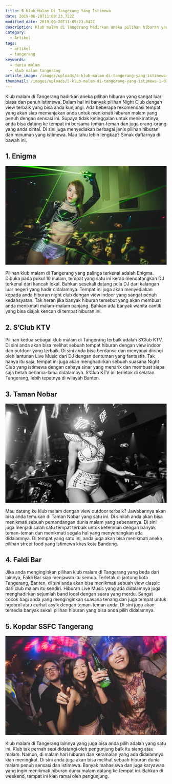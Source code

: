 ```yaml
---
title: 5 Klub Malam Di Tangerang Yang Istimewa
date: 2019-06-20T11:09:23.722Z
modified_date: 2019-06-20T11:09:23.842Z
description: Klub malam di Tangerang hadirkan aneka pilihan hiburan yang sangat luar biasa dan penuh istimewa. Dalam hal ini banyak pilihan Night Club dengan view terbaik.
category:
  - Artikel
tags:
  - artikel
  - tangerang
keywords:
  - dunia malam
  - klub malam tangerang
article_image: /images/uploads/5-klub-malam-di-tangerang-yang-istimewa-1.jpg
thumbnail: /images/uploads/5-klub-malam-di-tangerang-yang-istimewa-1-017.jpg
---
```

Klub malam di Tangerang hadirkan aneka pilihan hiburan yang sangat luar biasa dan penuh istimewa. Dalam hal ini banyak pilihan Night Club dengan view terbaik yang bisa anda kunjungi. Ada beberapa rekomendasi tempat yang akan siap memanjakan anda untuk menikmati hiburan malam yang penuh dengan sensasi ini. Supaya tidak ketinggalan untuk menikmatinya, anda bisa datang ke tempat ini bersama teman-teman dan juga orang-orang yang anda cintai. Di sini juga menyediakan berbagai jenis pilihan hiburan dan minuman yang istimewa. Mau tahu lebih lengkap? Simak daftarnya di bawah ini.



## 1. Enigma

![5 Klub Malam Di Tangerang Yang Istimewa](/images/uploads/5-klub-malam-di-tangerang-yang-istimewa-3.jpg)

Pilihan klub malam di Tangerang yang palinga terkenal adalah Enigma. Dibuka pada pukul 10 malam, tempat yang satu ini kerap mendatangkan DJ terkenal dari kancah lokal. Bahkan sesekali datang pula DJ dari kalangan luar negeri yang hadir didalamnya. Tempat ini juga akan menyediakan kepada anda hiburan night club dengan view indoor yang sangat penuh kedahsyatan. Tak heran jika banyak hiburan tersebut yang akan membuat anda menikmati malam-malam panjang. Bahkan ada banyak wanita cantik yang bisa diajak kencan di tempat hiburan ini.



## 2. S’Club KTV

Pilihan kedua sebagai klub malam di Tangerang terbaik adalah S’Club KTV. Di sini anda akan bisa melihat sebuah tempat hiburan dengan view indoor dan outdoor yang terbaik. Di sini anda bisa berdansa dan menyanyi diiringi oleh lantunan Live Music dari DJ dengan dentuman yang fantastis. Tak hanya itu saja, tempat ini juga akan menghadirkan sebuah suasana Night Club yang istimewa dengan cahaya sinar yang menarik dan membuat siapa saja betah berlama-lama didalamnya. S’Club KTV ini terletak di selatan Tangerang, lebih tepatnya di wilayah Banten.



## 3. Taman Nobar

![5 Klub Malam Di Tangerang Yang Istimewa](/images/uploads/5-klub-malam-di-tangerang-yang-istimewa-2.jpg)

Mau datang ke klub malam dengan view outdoor terbaik? Jawabannya akan bisa anda temukan di Taman Nobar yang satu ini. Di sinilah anda akan bisa menikmati sebuah pemandangan dunia malam yang sebenarnya. Di sini juga menjadi salah satu tempat terbaik untuk ketemuan dengan banyak teman-teman dan menikmati segala hal yang menyenangkan ada didalamnya. Di tempat yang satu ini, anda juga akan bisa menikmati aneka pilihan street food yang istimewa khas kota Bandung.



## 4. Faldi Bar

Jika anda menginginkan pilihan klub malam di Tangerang yang beda dari lainnya, Faldi Bar siap menjawab itu semua. Terletak di jantung kota Tangerang, Banten, di sini anda akan bisa menikmati sebuah view classic dari club malam itu sendiri. Hiburan Live Music yang ada didalamnya juga menghadirkan sejumlah band local dengan suara yang merdu. Sangat cocok bagi anda yang menginginkan suasana tenang dan juga tempat untuk ngobrol atau curhat asyik dengan teman-teman anda. Di sini juga akan tersedia banyak sekali pilihan hiburan yang bisa anda pilih didalamnya.



## 5. Kopdar SSFC Tangerang

![5 Klub Malam Di Tangerang Yang Istimewa](/images/uploads/5-klub-malam-di-tangerang-yang-istimewa-1.jpg)

Klub malam di Tangerang lainnya yang juga bisa anda pilih adalah yang satu ini. Klub tak pernah sepi didatangi oleh pengunjung baik itu siang atau malam. Namun, di malam hari hiburan dan keramaian yang ada didalamnya kian meningkat. Di sini anda juga akan bisa melihat sebuah hiburan dunia malam penuh sensasi dan istimewa. Banyak mahasiswa dan juga karyawan yang ingin menikmati hiburan dunia malam datang ke tempat ini. Bahkan di weekend, tempat ini kian ramai oleh pengunjung.
